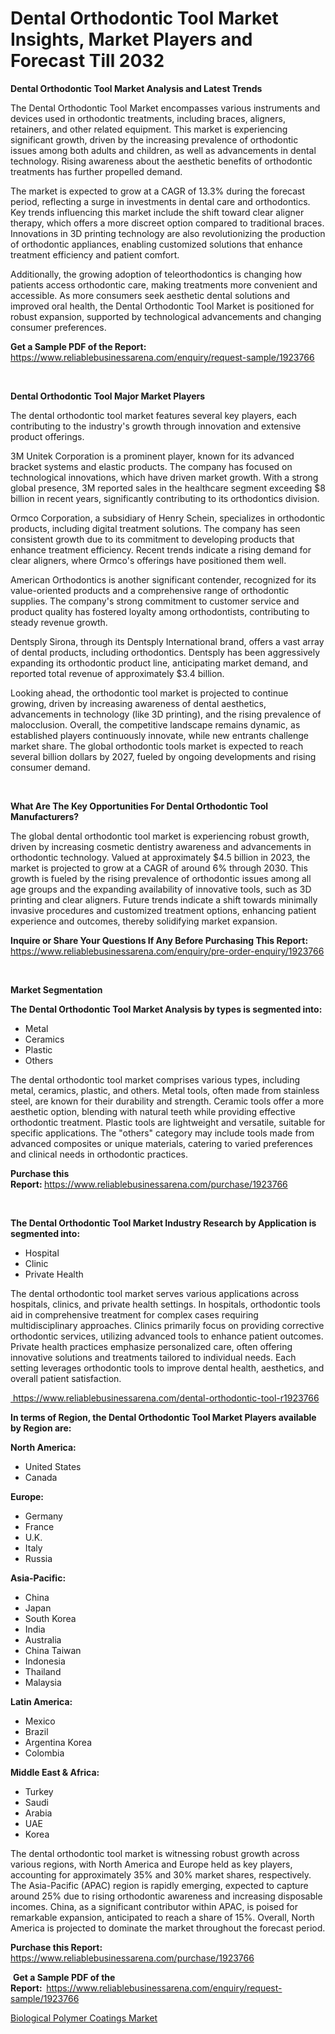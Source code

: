 <p><h1>Dental Orthodontic Tool Market Insights, Market Players and Forecast Till 2032</h1></p><p><strong>Dental Orthodontic Tool Market Analysis and Latest Trends</strong></p>
<p><p>The Dental Orthodontic Tool Market encompasses various instruments and devices used in orthodontic treatments, including braces, aligners, retainers, and other related equipment. This market is experiencing significant growth, driven by the increasing prevalence of orthodontic issues among both adults and children, as well as advancements in dental technology. Rising awareness about the aesthetic benefits of orthodontic treatments has further propelled demand.</p><p>The market is expected to grow at a CAGR of 13.3% during the forecast period, reflecting a surge in investments in dental care and orthodontics. Key trends influencing this market include the shift toward clear aligner therapy, which offers a more discreet option compared to traditional braces. Innovations in 3D printing technology are also revolutionizing the production of orthodontic appliances, enabling customized solutions that enhance treatment efficiency and patient comfort.</p><p>Additionally, the growing adoption of teleorthodontics is changing how patients access orthodontic care, making treatments more convenient and accessible. As more consumers seek aesthetic dental solutions and improved oral health, the Dental Orthodontic Tool Market is positioned for robust expansion, supported by technological advancements and changing consumer preferences.</p></p>
<p><strong>Get a Sample PDF of the Report:&nbsp;</strong> <a href="https://www.reliablebusinessarena.com/enquiry/request-sample/1923766?utm_campaign=3261&utm_medium=2&utm_source=Github&utm_content=ia&utm_term=28032025&utm_id=dental-orthodontic-tool">https://www.reliablebusinessarena.com/enquiry/request-sample/1923766</a></p>
<p>&nbsp;</p>
<p><strong>Dental Orthodontic Tool Major Market Players</strong></p>
<p><p>The dental orthodontic tool market features several key players, each contributing to the industry's growth through innovation and extensive product offerings. </p><p>3M Unitek Corporation is a prominent player, known for its advanced bracket systems and elastic products. The company has focused on technological innovations, which have driven market growth. With a strong global presence, 3M reported sales in the healthcare segment exceeding $8 billion in recent years, significantly contributing to its orthodontics division.</p><p>Ormco Corporation, a subsidiary of Henry Schein, specializes in orthodontic products, including digital treatment solutions. The company has seen consistent growth due to its commitment to developing products that enhance treatment efficiency. Recent trends indicate a rising demand for clear aligners, where Ormco's offerings have positioned them well.</p><p>American Orthodontics is another significant contender, recognized for its value-oriented products and a comprehensive range of orthodontic supplies. The company's strong commitment to customer service and product quality has fostered loyalty among orthodontists, contributing to steady revenue growth.</p><p>Dentsply Sirona, through its Dentsply International brand, offers a vast array of dental products, including orthodontics. Dentsply has been aggressively expanding its orthodontic product line, anticipating market demand, and reported total revenue of approximately $3.4 billion.</p><p>Looking ahead, the orthodontic tool market is projected to continue growing, driven by increasing awareness of dental aesthetics, advancements in technology (like 3D printing), and the rising prevalence of malocclusion. Overall, the competitive landscape remains dynamic, as established players continuously innovate, while new entrants challenge market share. The global orthodontic tools market is expected to reach several billion dollars by 2027, fueled by ongoing developments and rising consumer demand.</p></p>
<p>&nbsp;</p>
<p><strong>What Are The Key Opportunities For Dental Orthodontic Tool Manufacturers?</strong></p>
<p><p>The global dental orthodontic tool market is experiencing robust growth, driven by increasing cosmetic dentistry awareness and advancements in orthodontic technology. Valued at approximately $4.5 billion in 2023, the market is projected to grow at a CAGR of around 6% through 2030. This growth is fueled by the rising prevalence of orthodontic issues among all age groups and the expanding availability of innovative tools, such as 3D printing and clear aligners. Future trends indicate a shift towards minimally invasive procedures and customized treatment options, enhancing patient experience and outcomes, thereby solidifying market expansion.</p></p>
<p><strong>Inquire or Share Your Questions If Any Before Purchasing This Report:</strong> <a href="https://www.reliablebusinessarena.com/enquiry/pre-order-enquiry/1923766?utm_campaign=3261&utm_medium=2&utm_source=Github&utm_content=ia&utm_term=28032025&utm_id=dental-orthodontic-tool">https://www.reliablebusinessarena.com/enquiry/pre-order-enquiry/1923766</a></p>
<p>&nbsp;</p>
<p><strong>Market Segmentation</strong></p>
<p><strong>The Dental Orthodontic Tool Market Analysis by types is segmented into:</strong></p>
<p><ul><li>Metal</li><li>Ceramics</li><li>Plastic</li><li>Others</li></ul></p>
<p><p>The dental orthodontic tool market comprises various types, including metal, ceramics, plastic, and others. Metal tools, often made from stainless steel, are known for their durability and strength. Ceramic tools offer a more aesthetic option, blending with natural teeth while providing effective orthodontic treatment. Plastic tools are lightweight and versatile, suitable for specific applications. The "others" category may include tools made from advanced composites or unique materials, catering to varied preferences and clinical needs in orthodontic practices.</p></p>
<p><strong>Purchase this Report:&nbsp;</strong><a href="https://www.reliablebusinessarena.com/purchase/1923766?utm_campaign=3261&utm_medium=2&utm_source=Github&utm_content=ia&utm_term=28032025&utm_id=dental-orthodontic-tool">https://www.reliablebusinessarena.com/purchase/1923766</a></p>
<p>&nbsp;</p>
<p><strong>The Dental Orthodontic Tool Market Industry Research by Application is segmented into:</strong></p>
<p><ul><li>Hospital</li><li>Clinic</li><li>Private Health</li></ul></p>
<p><p>The dental orthodontic tool market serves various applications across hospitals, clinics, and private health settings. In hospitals, orthodontic tools aid in comprehensive treatment for complex cases requiring multidisciplinary approaches. Clinics primarily focus on providing corrective orthodontic services, utilizing advanced tools to enhance patient outcomes. Private health practices emphasize personalized care, often offering innovative solutions and treatments tailored to individual needs. Each setting leverages orthodontic tools to improve dental health, aesthetics, and overall patient satisfaction.</p></p>
<p><a href="https://www.reliablebusinessarena.com/dental-orthodontic-tool-r1923766?utm_campaign=3261&utm_medium=2&utm_source=Github&utm_content=ia&utm_term=28032025&utm_id=dental-orthodontic-tool">&nbsp;https://www.reliablebusinessarena.com/dental-orthodontic-tool-r1923766</a></p>
<p><strong>In terms of Region, the Dental Orthodontic Tool Market Players available by Region are:</strong></p>
<p>
    <p> <strong> North America: </strong>
        <ul>
            <li>United States</li>
            <li>Canada</li>
        </ul>
        </p> 
    <p> <strong> Europe: </strong>
        <ul>
            <li>Germany</li>
            <li>France</li>
            <li>U.K.</li>
            <li>Italy</li>
            <li>Russia</li>
        </ul>
        </p> 
    <p> <strong> Asia-Pacific: </strong>
        <ul>
            <li>China</li>
            <li>Japan</li>
            <li>South Korea</li>
            <li>India</li>
            <li>Australia</li>
            <li>China Taiwan</li>
            <li>Indonesia</li>
            <li>Thailand</li>
            <li>Malaysia</li>
        </ul>
        </p> 
    <p> <strong> Latin America: </strong>
        <ul>
            <li>Mexico</li>
            <li>Brazil</li>
            <li>Argentina Korea</li>
            <li>Colombia</li>
        </ul>
        </p> 
    <p> <strong> Middle East & Africa: </strong>
        <ul>
            <li>Turkey</li>
            <li>Saudi</li>
            <li>Arabia</li>
            <li>UAE</li>
            <li>Korea</li>
        </ul>
    </p>
    </p>
<p><p>The dental orthodontic tool market is witnessing robust growth across various regions, with North America and Europe held as key players, accounting for approximately 35% and 30% market shares, respectively. The Asia-Pacific (APAC) region is rapidly emerging, expected to capture around 25% due to rising orthodontic awareness and increasing disposable incomes. China, as a significant contributor within APAC, is poised for remarkable expansion, anticipated to reach a share of 15%. Overall, North America is projected to dominate the market throughout the forecast period.</p></p>
<p><strong>Purchase this Report: </strong><a href="https://www.reliablebusinessarena.com/purchase/1923766?utm_campaign=3261&utm_medium=2&utm_source=Github&utm_content=ia&utm_term=28032025&utm_id=dental-orthodontic-tool">https://www.reliablebusinessarena.com/purchase/1923766</a></p>
<p>&nbsp;<strong>Get a Sample PDF of the Report:&nbsp;&nbsp;</strong><a href="https://www.reliablebusinessarena.com/enquiry/request-sample/1923766?utm_campaign=3261&utm_medium=2&utm_source=Github&utm_content=ia&utm_term=28032025&utm_id=dental-orthodontic-tool">https://www.reliablebusinessarena.com/enquiry/request-sample/1923766</a></p>
<p><strong></strong></p>
<p><p><a href="https://github.com/spoorsusama/Market-Research-Report-List-1/blob/main/biological-polymer-coatings-market.md?utm_campaign=3261&utm_medium=2&utm_source=Github&utm_content=ia&utm_term=28032025&utm_id=dental-orthodontic-tool">Biological Polymer Coatings Market</a></p></p>